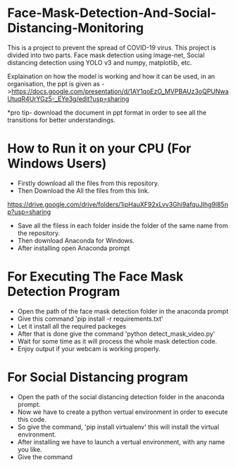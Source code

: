 # Face-Mask-Detection-And-Social-Distancing-Monitoring
This is a project to prevent the spread of COVID-19 virus. This project is divided into  two parts. Face mask detection using image-net, Social distancing detection using YOLO v3 and numpy, matplotlib, etc. 






Explaination on how the model is working and how it can be used, in an organisation, the ppt is given as ->https://docs.google.com/presentation/d/1AY1qoEzO_MVPBAUz3oQPUNwaUtuqR4UrYGz5-_EYe3g/edit?usp=sharing



*pro tip- download the document in ppt format in order to see all the transitions for better understandings.


# How to Run it on your CPU (For Windows Users)
* Firstly download all the files from this repository.
* Then Download the All the files from this link.


https://drive.google.com/drive/folders/1ipHauXF92xLvv3Ghi9afquJlhg9l85np?usp=sharing

* Save all the filess in each folder inside the folder of the same name from the repository.
* Then download Anaconda for Windows.
* After installing open Anaconda prompt

# For Executing The Face Mask Detection Program
* Open the path of the face mask detection folder in the anaconda prompt
* Give this command 'pip install -r requirements.txt'
* Let it install all the required packeges
* After that is done  give the command 'python detect_mask_video.py'
* Wait for some time as it will process the whole mask detection code.
* Enjoy output if your webcam is working properly.

# For Social Distancing program
* Open the path of the social distancing detection folder in the anaconda prompt.
* Now we have to create a python vertual environment in order to execute this code.
* So give the command, 'pip install virtualenv' this will install the virtual environment.
* After installing we have to launch a vertual environment, with any name you like.
* Give the command 
